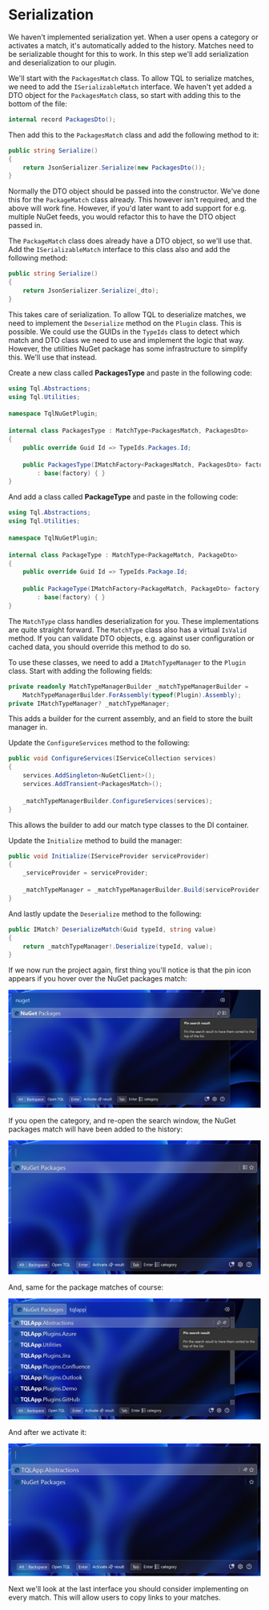 # Serialization

We haven't implemented serialization yet. When a user opens a category or
activates a match, it's automatically added to the history. Matches need to be
serializable thought for this to work. In this step we'll add serialization and
deserialization to our plugin.

We'll start with the `PackagesMatch` class. To allow TQL to serialize matches,
we need to add the `ISerializableMatch` interface. We haven't yet added a DTO
object for the `PackagesMatch` class, so start with adding this to the bottom of
the file:

```cs
internal record PackagesDto();
```

Then add this to the `PackagesMatch` class and add the following method to it:

```cs
public string Serialize()
{
    return JsonSerializer.Serialize(new PackagesDto());
}
```

Normally the DTO object should be passed into the constructor. We've done this
for the `PackageMatch` class already. This however isn't required, and the above
will work fine. However, if you'd later want to add support for e.g. multiple
NuGet feeds, you would refactor this to have the DTO object passed in.

The `PackageMatch` class does already have a DTO object, so we'll use that. Add
the `ISerializableMatch` interface to this class also and add the following
method:

```cs
public string Serialize()
{
    return JsonSerializer.Serialize(_dto);
}
```

This takes care of serialization. To allow TQL to deserialize matches, we need
to implement the `Deserialize` method on the `Plugin` class. This is possible.
We could use the GUIDs in the `TypeIds` class to detect which match and DTO
class we need to use and implement the logic that way. However, the utilities
NuGet package has some infrastructure to simplify this. We'll use that instead.

Create a new class called **PackagesType** and paste in the following code:

```cs
using Tql.Abstractions;
using Tql.Utilities;

namespace TqlNuGetPlugin;

internal class PackagesType : MatchType<PackagesMatch, PackagesDto>
{
    public override Guid Id => TypeIds.Packages.Id;

    public PackagesType(IMatchFactory<PackagesMatch, PackagesDto> factory)
        : base(factory) { }
}
```

And add a class called **PackageType** and paste in the following code:

```cs
using Tql.Abstractions;
using Tql.Utilities;

namespace TqlNuGetPlugin;

internal class PackageType : MatchType<PackageMatch, PackageDto>
{
    public override Guid Id => TypeIds.Package.Id;

    public PackageType(IMatchFactory<PackageMatch, PackageDto> factory)
        : base(factory) { }
}
```

The `MatchType` class handles deserialization for you. These implementations are
quite straight forward. The `MatchType` class also has a virtual `IsValid`
method. If you can validate DTO objects, e.g. against user configuration or
cached data, you should override this method to do so.

To use these classes, we need to add a `IMatchTypeManager` to the `Plugin`
class. Start with adding the following fields:

```cs
private readonly MatchTypeManagerBuilder _matchTypeManagerBuilder =
    MatchTypeManagerBuilder.ForAssembly(typeof(Plugin).Assembly);
private IMatchTypeManager? _matchTypeManager;
```

This adds a builder for the current assembly, and an field to store the built
manager in.

Update the `ConfigureServices` method to the following:

```cs
public void ConfigureServices(IServiceCollection services)
{
    services.AddSingleton<NuGetClient>();
    services.AddTransient<PackagesMatch>();

    _matchTypeManagerBuilder.ConfigureServices(services);
}
```

This allows the builder to add our match type classes to the DI container.

Update the `Initialize` method to build the manager:

```cs
public void Initialize(IServiceProvider serviceProvider)
{
    _serviceProvider = serviceProvider;

    _matchTypeManager = _matchTypeManagerBuilder.Build(serviceProvider);
}
```

And lastly update the `Deserialize` method to the following:

```cs
public IMatch? DeserializeMatch(Guid typeId, string value)
{
    return _matchTypeManager!.Deserialize(typeId, value);
}
```

If we now run the project again, first thing you'll notice is that the pin icon
appears if you hover over the NuGet packages match:

![](../Images/Pin-on-packages-match.png)

If you open the category, and re-open the search window, the NuGet packages
match will have been added to the history:

![](../Images/Packages-match-in-history.png)

And, same for the package matches of course:

![](../Images/Pin-on-package-match.png)

And after we activate it:

![](../Images/Package-match-in-history.png)

Next we'll look at the last interface you should consider implementing on every
match. This will allow users to copy links to your matches.
